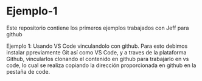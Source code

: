# Ejemplo-1
Este repositorio contiene los primeros ejemplos trabajados con Jeff para github

Ejemplo 1: Usando VS Code vinculandolo con github. Para esto debimos instalar ppreviamente Git así como VS Code, y a traves de la plataforma Github, vincularlos clonando el contenido en github para trabajarlo en vs code, lo cual se realiza copiando la dirección proporcionada en github en la pestaña de code.